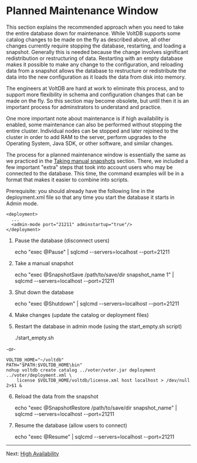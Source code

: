 # Planned Maintenance Window #

This section explains the recommended approach when you need to take the entire database down for maintenance.  While VoltDB supports some catalog changes to be made on the fly as described above, all other changes currently require stopping the database, restarting, and loading a snapshot.  Generally this is needed because the change involves significant redistribution or restructuring of data.  Restarting with an empty database makes it possible to make any change to the configuration, and reloading data from a snapshot allows the database to restructure or redistribute the data into the new configuration as it loads the data from disk into memory.

The engineers at VoltDB are hard at work to eliminate this process, and to support more flexibility in schema and configuration changes that can be made on the fly.  So this section may become obsolete, but until then it is an important process for adminstrators to understand and practice.

One more important note about maintenance is if high availability is enabled, some maintenance can also be performed without stopping the entire cluster.  Individual nodes can be stopped and later rejoined to the cluster in order to add RAM to the server, perform upgrades to the Operating System, Java SDK, or other software, and similar changes.

The process for a planned maintenance window is essentially the same as we practiced in the [Taking manual snapshots](#snapshots) section.  There, we included a few important "extra" steps that took into account users who may be connected to the database.  This time, the command examples will be in a format that makes it easier to combine into scripts.

Prerequisite: you should already have the following line in the deployment.xml file so that any time you start the database it starts in Admin mode.

    <deployment>
      ...
      <admin-mode port="21211" adminstartup="true"/>
    </deployment>


1) Pause the database (disconnect users)

    echo "exec @Pause" | sqlcmd --servers=localhost --port=21211
    
2) Take a manual snapshot

    echo "exec @SnapshotSave /path/to/save/dir snapshot_name 1" | sqlcmd --servers=localhost --port=21211

3) Shut down the database

    echo "exec @Shutdown" | sqlcmd --servers=localhost --port=21211

4) Make changes (update the catalog or deployment files)

5) Restart the database in admin mode (using the start_empty.sh script)

    ./start_empty.sh
    
-or-
    
    VOLTDB_HOME="~/voltdb"
    PATH="$PATH:$VOLTDB_HOME\bin"
    nohup voltdb create catalog ../voter/voter.jar deployment ../voter/deployment.xml \
        license $VOLTDB_HOME/voltdb/license.xml host localhost > /dev/null 2>$1 &

6) Reload the data from the snapshot

    echo "exec @SnapshotRestore  /path/to/save/dir snapshot_name" | sqlcmd --servers=localhost --port=21211    

7) Resume the database (allow users to connect)

    echo "exec @Resume" | sqlcmd --servers=localhost --port=21211


------------------

Next: [High Availability](ex_cli_06_high_availability.md)
